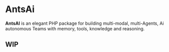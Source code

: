 # AntsAi

**AntsAI** is an elegant PHP package for building multi-modal, multi-Agents, Ai autonomous Teams with memory, tools, knowledge and reasoning.


## WIP

